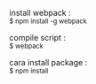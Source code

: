 install webpack : <br>
<sub>$ npm install -g webpack</sub>

compile script : <br>
<sub>$ webpack</sub>

cara install package : <br>
<sub>$ npm install </sub>
